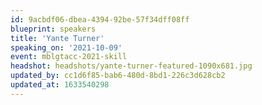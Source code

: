 ```yaml
---
id: 9acbdf06-dbea-4394-92be-57f34dff08ff
blueprint: speakers
title: 'Yante Turner'
speaking_on: '2021-10-09'
event: mblgtacc-2021-skill
headshot: headshots/yante-turner-featured-1090x681.jpg
updated_by: cc1d6f85-bab6-480d-8bd1-226c3d628cb2
updated_at: 1633540298
---
```

